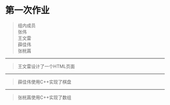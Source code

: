 # 第一次作业

> 组内成员  
> 张伟  
> 王文雷  
> 薛佳伟  
> 张桄菖  

---
> 王文雷设计了一个HTML页面

---
> 薛佳伟使用C++实现了棋盘

---
> 张桄菖使用C++实现了数组

